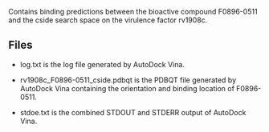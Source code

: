 Contains binding predictions between the bioactive compound F0896-0511 and the cside search space on the virulence factor rv1908c.

## Files

- log.txt is the log file generated by AutoDock Vina.

- rv1908c_F0896-0511_cside.pdbqt is the PDBQT file generated by AutoDock Vina containing the orientation and binding location of F0896-0511.

- stdoe.txt is the combined STDOUT and STDERR output of AutoDock Vina.

